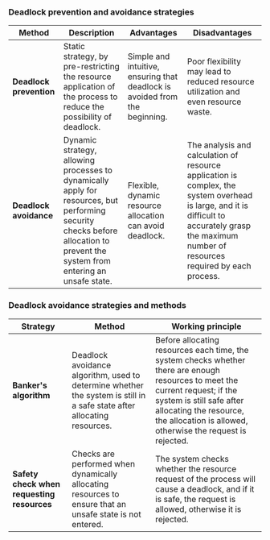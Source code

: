 ### Deadlock prevention and avoidance strategies

| Method | Description | Advantages | Disadvantages |
|------|------|------|------|
| **Deadlock prevention** | Static strategy, by pre-restricting the resource application of the process to reduce the possibility of deadlock. | Simple and intuitive, ensuring that deadlock is avoided from the beginning. | Poor flexibility may lead to reduced resource utilization and even resource waste. |
| **Deadlock avoidance** | Dynamic strategy, allowing processes to dynamically apply for resources, but performing security checks before allocation to prevent the system from entering an unsafe state. | Flexible, dynamic resource allocation can avoid deadlock. | The analysis and calculation of resource application is complex, the system overhead is large, and it is difficult to accurately grasp the maximum number of resources required by each process. |

### Deadlock avoidance strategies and methods

| Strategy | Method | Working principle |
|------|------|------|
| **Banker's algorithm** | Deadlock avoidance algorithm, used to determine whether the system is still in a safe state after allocating resources. | Before allocating resources each time, the system checks whether there are enough resources to meet the current request; if the system is still safe after allocating the resource, the allocation is allowed, otherwise the request is rejected. |
| **Safety check when requesting resources** | Checks are performed when dynamically allocating resources to ensure that an unsafe state is not entered. | The system checks whether the resource request of the process will cause a deadlock, and if it is safe, the request is allowed, otherwise it is rejected. |